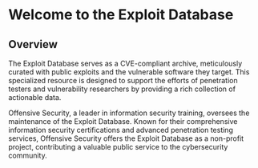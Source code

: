 # Welcome to the Exploit Database

## Overview

The Exploit Database serves as a CVE-compliant archive, meticulously curated with public exploits and the vulnerable software they target. This specialized resource is designed to support the efforts of penetration testers and vulnerability researchers by providing a rich collection of actionable data.

Offensive Security, a leader in information security training, oversees the maintenance of the Exploit Database. Known for their comprehensive information security certifications and advanced penetration testing services, Offensive Security offers the Exploit Database as a non-profit project, contributing a valuable public service to the cybersecurity community.
